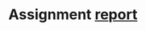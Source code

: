# Assignment [report](https://github.com/KingLeo2000/Cinnamon_AI_Bootcamp2020/blob/master/Building%20A%20Neural%20Language%20Model/report.pdf)
